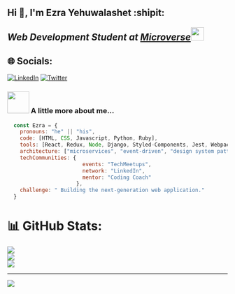 
<h2> Hi 👋, I'm Ezra Yehuwalashet :shipit:
<p><em>Web Development Student at <a href="https://www.microverse.org">Microverse</a><img src="https://media.giphy.com/media/WUlplcMpOCEmTGBtBW/giphy.gif" width="30"></em></p>

## 🌐 Socials: 
[![LinkedIn](https://img.shields.io/badge/LinkedIn-%230077B5.svg?logo=linkedin&logoColor=white)](https://linkedin.com/in/ezra-yehuwalashet) [![Twitter](https://img.shields.io/badge/Twitter-%231DA1F2.svg?logo=Twitter&logoColor=white)](https://twitter.com/@ezraermy) 

### <img src="https://media.giphy.com/media/VgCDAzcKvsR6OM0uWg/giphy.gif" width="50"> A little more about me...  

``` javascript
  const Ezra = {
    pronouns: "he" || "his",
    code: [HTML, CSS, Javascript, Python, Ruby],
    tools: [React, Redux, Node, Django, Styled-Components, Jest, Webpack],
    architecture: ["microservices", "event-driven", "design system pattern", "DRY", "KISS"],
    techCommunities: {
                        events: "TechMeetups",
                        network: "LinkedIn",
                        mentor: "Coding Coach"
                      },
    challenge: " Building the next-generation web application."
  }
```


<!-- # 💻 Tech Stack:
![HTML](https://img.shields.io/badge/html-%23E34F26.svg?style=for-the-badge&logo=html5&logoColor=white) ![CSS](https://img.shields.io/badge/css-%231572B6.svg?style=for-the-badge&logo=css&logoColor=white) ![JavaScript](https://img.shields.io/badge/javascript-%23323330.svg?style=for-the-badge&logo=javascript&logoColor=%23F7DF1E) ![Python](https://img.shields.io/badge/python-3670A0?style=for-the-badge&logo=python&logoColor=ffdd54)  ![Django](https://img.shields.io/badge/django-%23092E20.svg?style=for-the-badge&logo=django&logoColor=white) ![GraphQL](https://img.shields.io/badge/-GraphQL-E10098?style=for-the-badge&logo=graphql&logoColor=white) ![Vue](https://img.shields.io/badge/vue-%23092E20.svg?style=for-the-badge&logo=vue&logoColor=white)-->

# 📊 GitHub Stats:
![](https://github-readme-stats.vercel.app/api?username=ezraermy&theme=dark&hide_border=false&include_all_commits=false&count_private=false)<br/>
![](https://github-readme-streak-stats.herokuapp.com/?user=ezraermy&theme=dark&hide_border=false)<br/>
![](https://github-readme-stats.vercel.app/api/top-langs/?username=ezraermy&theme=dark&hide_border=false&include_all_commits=false&count_private=false&layout=compact)

---
[![](https://visitcount.itsvg.in/api?id=ezraermy&icon=0&color=0)](https://visitcount.itsvg.in)


